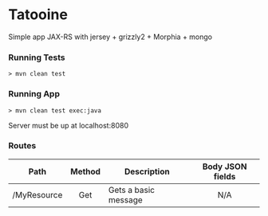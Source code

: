 # Tatooine
Simple app JAX-RS with jersey + grizzly2 + Morphia + mongo


### Running Tests

```shell
> mvn clean test
```

### Running App
```shell
> mvn clean test exec:java
```

Server must be up at localhost:8080 
 

### Routes
| Path          | Method | Description                               | Body JSON fields                                                                  |
| ---------- | :----: | --------------------------------------- | :-------------------------------------------------------------------------------: |
| /MyResource     |  Get  | Gets a basic message | N/A |
